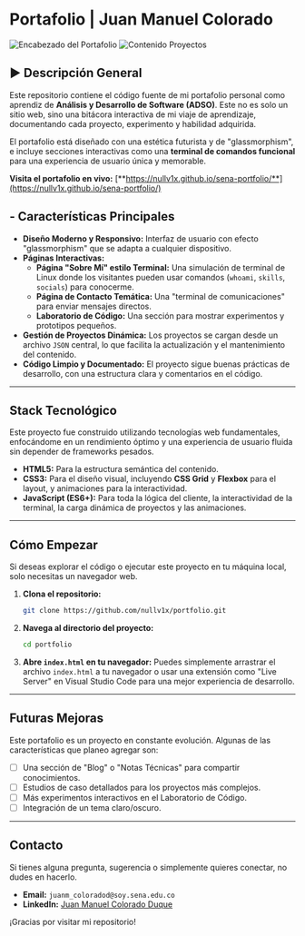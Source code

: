 # Portafolio | Juan Manuel Colorado

![Encabezado del Portafolio](https://github.com/nullv1x/sena-portfolio/blob/main/assets/images/js-fundamentals-exercises.png)
![Contenido Proyectos](https://github.com/nullv1x/sena-portfolio/blob/main/assets/images/js-fundamentals-home.png)

## ► Descripción General

Este repositorio contiene el código fuente de mi portafolio personal como aprendiz de **Análisis y Desarrollo de Software (ADSO)**. Este no es solo un sitio web, sino una bitácora interactiva de mi viaje de aprendizaje, documentando cada proyecto, experimento y habilidad adquirida.

El portafolio está diseñado con una estética futurista y de "glassmorphism", e incluye secciones interactivas como una **terminal de comandos funcional** para una experiencia de usuario única y memorable.

**Visita el portafolio en vivo:** [**https://nullv1x.github.io/sena-portfolio/**](https://nullv1x.github.io/sena-portfolio/) 

##  - Características Principales

* **Diseño Moderno y Responsivo:** Interfaz de usuario con efecto "glassmorphism" que se adapta a cualquier dispositivo.
* **Páginas Interactivas:**
    * **Página "Sobre Mí" estilo Terminal:** Una simulación de terminal de Linux donde los visitantes pueden usar comandos (`whoami`, `skills`, `socials`) para conocerme.
    * **Página de Contacto Temática:** Una "terminal de comunicaciones" para enviar mensajes directos.
    * **Laboratorio de Código:** Una sección para mostrar experimentos y prototipos pequeños.
* **Gestión de Proyectos Dinámica:** Los proyectos se cargan desde un archivo `JSON` central, lo que facilita la actualización y el mantenimiento del contenido.
* **Código Limpio y Documentado:** El proyecto sigue buenas prácticas de desarrollo, con una estructura clara y comentarios en el código.

---

##  Stack Tecnológico

Este proyecto fue construido utilizando tecnologías web fundamentales, enfocándome en un rendimiento óptimo y una experiencia de usuario fluida sin depender de frameworks pesados.

* **HTML5:** Para la estructura semántica del contenido.
* **CSS3:** Para el diseño visual, incluyendo **CSS Grid** y **Flexbox** para el layout, y animaciones para la interactividad.
* **JavaScript (ES6+):** Para toda la lógica del cliente, la interactividad de la terminal, la carga dinámica de proyectos y las animaciones.

---

##  Cómo Empezar

Si deseas explorar el código o ejecutar este proyecto en tu máquina local, solo necesitas un navegador web.

1.  **Clona el repositorio:**
    ```bash
    git clone https://github.com/nullv1x/portfolio.git
    ```

2.  **Navega al directorio del proyecto:**
    ```bash
    cd portfolio
    ```

3.  **Abre `index.html` en tu navegador:**
    Puedes simplemente arrastrar el archivo `index.html` a tu navegador o usar una extensión como "Live Server" en Visual Studio Code para una mejor experiencia de desarrollo.

---

##  Futuras Mejoras

Este portafolio es un proyecto en constante evolución. Algunas de las características que planeo agregar son:

* [ ] Una sección de "Blog" o "Notas Técnicas" para compartir conocimientos.
* [ ] Estudios de caso detallados para los proyectos más complejos.
* [ ] Más experimentos interactivos en el Laboratorio de Código.
* [ ] Integración de un tema claro/oscuro.

---

##  Contacto

Si tienes alguna pregunta, sugerencia o simplemente quieres conectar, no dudes en hacerlo.

* **Email:** `juanm_coloradod@soy.sena.edu.co`
* **LinkedIn:** [Juan Manuel Colorado Duque](https://www.linkedin.com/in/juan-manuel-colorado-duque)

¡Gracias por visitar mi repositorio!
